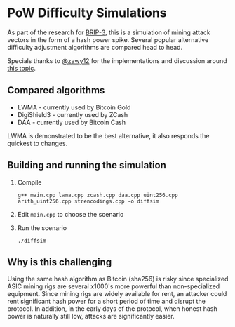# PoW Difficulty Simulations

As part of the research for [BRIP-3](https://github.com/bitcoinroyale/whitepaper/issues/17), this is a simulation of mining attack vectors in the form of a hash power spike. Several popular alternative difficulty adjustment algorithms are compared head to head.

Specials thanks to [@zawy12](https://github.com/zawy12) for the implementations and discussion around [this topic](https://github.com/zawy12/difficulty-algorithms).

## Compared algorithms

  * LWMA - currently used by Bitcoin Gold
  * DigiShield3 - currently used by ZCash
  * DAA - currently used by Bitcoin Cash

LWMA is demonstrated to be the best alternative, it also responds the quickest to changes.

## Building and running the simulation

1. Compile
    ```
    g++ main.cpp lwma.cpp zcash.cpp daa.cpp uint256.cpp arith_uint256.cpp strencodings.cpp -o diffsim
    ```

2. Edit `main.cpp` to choose the scenario

3. Run the scenario
    ```
    ./diffsim
    ```

## Why is this challenging

Using the same hash algorithm as Bitcoin (sha256) is risky since specialized ASIC mining rigs are several x1000's more powerful than non-specialized equipment. Since mining rigs are widely available for rent, an attacker could rent significant hash power for a short period of time and disrupt the protocol. In addition, in the early days of the protocol, when honest hash power is naturally still low, attacks are significantly easier.
